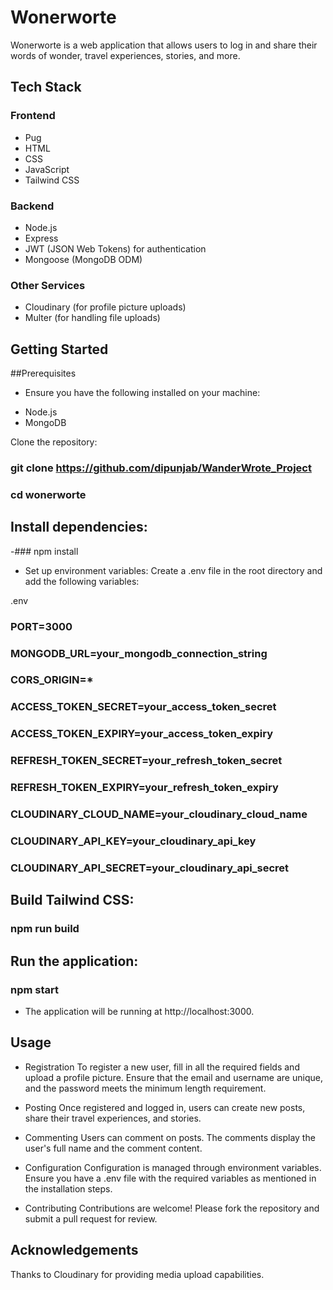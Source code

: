# Wonerworte

Wonerworte is a web application that allows users to log in and share their words of wonder, travel experiences, stories, and more.

## Tech Stack

### Frontend
- Pug
- HTML
- CSS
- JavaScript
- Tailwind CSS

### Backend
- Node.js
- Express
- JWT (JSON Web Tokens) for authentication
- Mongoose (MongoDB ODM)

### Other Services
- Cloudinary (for profile picture uploads)
- Multer (for handling file uploads)

## Getting Started
  ##Prerequisites
   + Ensure you have the following installed on your machine:
    
- Node.js
- MongoDB

Clone the repository:

### git clone https://github.com/dipunjab/WanderWrote_Project
### cd wonerworte

## Install dependencies:
-### npm install

- Set up environment variables:
    Create a .env file in the root directory and add the following variables:

.env

### PORT=3000
### MONGODB_URL=your_mongodb_connection_string
### CORS_ORIGIN=*

### ACCESS_TOKEN_SECRET=your_access_token_secret
### ACCESS_TOKEN_EXPIRY=your_access_token_expiry
### REFRESH_TOKEN_SECRET=your_refresh_token_secret
### REFRESH_TOKEN_EXPIRY=your_refresh_token_expiry

### CLOUDINARY_CLOUD_NAME=your_cloudinary_cloud_name
### CLOUDINARY_API_KEY=your_cloudinary_api_key
### CLOUDINARY_API_SECRET=your_cloudinary_api_secret

## Build Tailwind CSS:
### npm run build

## Run the application:
### npm start
- The application will be running at http://localhost:3000.

## Usage
- Registration
    To register a new user, fill in all the required fields and upload a profile picture. Ensure that the email and username are unique, and the password meets the minimum length requirement.

- Posting
    Once registered and logged in, users can create new posts, share their travel experiences, and stories.

- Commenting
    Users can comment on posts. The comments display the user's full name and the comment content.

+ Configuration
    Configuration is managed through environment variables. Ensure you have a .env file with the required variables as mentioned in the installation steps.

+ Contributing
Contributions are welcome! Please fork the repository and submit a pull request for review.


## Acknowledgements
Thanks to Cloudinary for providing media upload capabilities.
